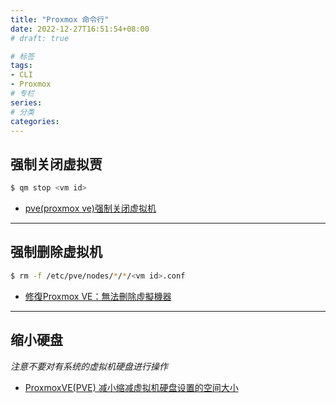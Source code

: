 ```yaml
---
title: "Proxmox 命令行"
date: 2022-12-27T16:51:54+08:00
# draft: true

# 标签
tags:
- CLI
- Proxmox
# 专栏
series:
# 分类
categories:
---
```

## 强制关闭虚拟贾
```bash
$ qm stop <vm id>
```
- [pve(proxmox ve)强制关闭虚拟机](https://blog.csdn.net/hlz_07/article/details/122305983)

---
## 强制删除虚拟机
```bash
$ rm -f /etc/pve/nodes/*/*/<vm id>.conf
```
- [修復Proxmox VE：無法刪除虛擬機器](https://blog.pulipuli.info/2014/08/proxmox-ve-fix-proxmox-ve-destroy.html#postcataproxmox-ve-fix-proxmox-ve-destroy.html0_anchor2)

---
## 缩小硬盘

*注意不要对有系统的虚拟机硬盘进行操作*
- [ProxmoxVE(PVE) 减小缩减虚拟机硬盘设置的空间大小](https://mayanpeng.cn/archives/158.html#google_vignette)